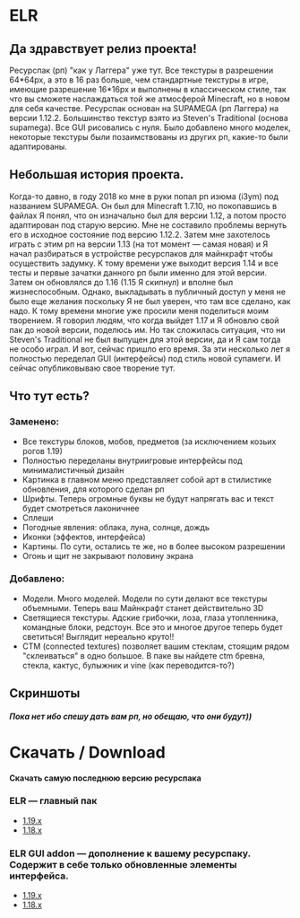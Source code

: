 # ELR
## Да здравствует релиз проекта!

Ресурспак (рп) "как у Лаггера" уже тут. Все текстуры в разрешении 64\*64px, а это в 16 раз больше, чем стандартные текстуры в игре, имеющие разрешение 16\*16px и выполнены в классическом стиле, так что вы сможете наслаждаться той же атмосферой Minecraft, но в новом для себя качестве. Ресурспак основан на SUPAMEGA (рп Лаггера) на версии 1.12.2. Большинство текстур взято из Steven's Traditional (основа supamega). Все GUI рисовались с нуля. Было добавлено много моделек, некоторые текстуры были позаимствованы из других рп, какие-то были адаптированы.

  

## Небольшая история проекта.
Когда-то давно, в году 2018 ко мне в руки попал рп изюма (i3ym) под названием SUPAMEGA. Он был для Minecraft 1.7.10, но покопавшись в файлах Я понял, что он изначально был для версии 1.12, а потом просто адаптирован под старую версию. Мне не составило проблемы вернуть его в исходное состояние под версию 1.12.2. Затем мне захотелось играть с этим рп на версии 1.13 (на тот момент — самая новая) и Я начал разбираться в устройстве ресурспаков для майнкрафт чтобы осуществить задумку. К тому времени уже выходит версия 1.14 и все тесты и первые зачатки данного рп были именно для этой версии. Затем он обновлялся до 1.16 (1.15 Я скипнул) и вполне был жизнеспособным. Однако, выкладывать в публичный доступ у меня не было еще желания поскольку Я не был уверен, что там все сделано, как надо. К тому времени многие уже просили меня поделиться моим творением. Я говорил людям, что когда выйдет 1.17 и Я обновлю свой пак до новой версии, поделюсь им. Но так сложилась ситуация, что ни Steven's Traditional не был выпущен для этой версии, да и Я сам тогда не особо играл. И вот, сейчас пришло его время. За эти несколько лет я полностью переделал GUI (интерфейсы) под стиль новой супамеги. И сейчас опубликовываю свое творение тут.

## Что тут есть?

### Заменено:

- Все текстуры блоков, мобов, предметов (за исключением козьих рогов 1.19)
- Полностью переделаны внутриигровые интерфейсы под минималистичный дизайн
- Картинка в главном меню представляет собой арт в стилистике обновления, для которого сделан рп
- Шрифты. Теперь огромные буквы не будут напрягать вас и текст будет смотреться лаконичнее
- Сплеши
- Погодные явления: облака, луна, солнце, дождь
- Иконки (эффектов, интерфейса)
- Картины. По сути, остались те же, но в более высоком разрешении
- Огонь и щит не закрывают половину экрана

### Добавлено:

- Модели. Много моделей. Модели по сути делают все текстуры объемными. Теперь ваш Майнкрафт станет действительно 3D
- Светящиеся текстуры. Адские грибочки, лоза, глаза утопленника, командные блоки, редстоун. Все это и многое другое теперь будет светиться! Выглядит нереально круто!!
- CTM (connected textures) позволяет вашим стеклам, стоящим рядом "склеиваться" в одно большое. В паке вы найдете ctm бревна, стекла, кактус, булыжник и vine (как переводится-то?)

## Скриншоты
##### Пока нет ибо спешу дать вам рп, но обещаю, что они будут))

# Скачать / Download
#### Скачать самую последнюю версию ресурспака
### ELR — главный пак
- [1.19.x](https://github.com/lomik31/ELR/releases/download/ELR-v1.0/ELR_v1.0_1.19.x.zip)
- [1.18.x](https://github.com/lomik31/ELR/releases/download/ELR-v1.0/ELR_v1.0_1.18.x.zip)
### ELR GUI addon — дополнение к вашему ресурспаку. Содержит в себе только обновленные элементы интерфейса.
- [1.19.x](https://github.com/lomik31/ELR/releases/download/gui-v1.1/ELR_addon_v1.1_1.19.x.zip)
- [1.18.x](https://github.com/lomik31/ELR/releases/download/gui-v1.1/ELR_addon_v1.1_1.18.x.zip)
